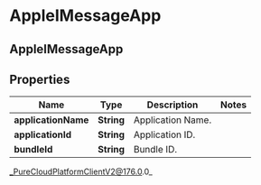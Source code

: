 # AppleIMessageApp

## AppleIMessageApp

## Properties

|Name | Type | Description | Notes|
|------------ | ------------- | ------------- | -------------|
| **applicationName** | **String** | Application Name. | |
| **applicationId** | **String** | Application ID. | |
| **bundleId** | **String** | Bundle ID. | |



_PureCloudPlatformClientV2@176.0.0_
